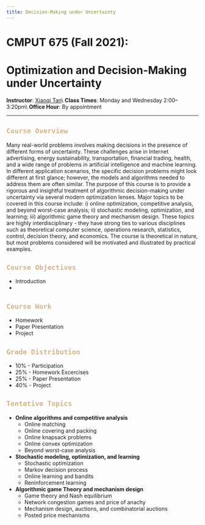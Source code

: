 ```yaml
---
title: Decision-Making under Uncertainty
---
```



# CMPUT 675 (Fall 2021):
# Optimization and Decision-Making under Uncertainty

**Instructor**: [Xiaoqi Tan](/)\\
**Class Times**: Monday and Wednesday 2:00–3:20pm\\
**Office Hour**: By appointment

---

## <span style="color:tan"> `Course Overview` </span> 

Many real-world problems involves making decisions in the presence of different forms of uncertainty. These challenges arise in Internet advertising, energy sustainability, transportation, financial trading, health, and a wide range of problems in artificial intelligence and machine learning. In different application scenarios, the specific decision problems might look different at first glance; however, the models and algorithms needed to address them are often similar. The purpose of this course is to provide a rigorous and insightful treatment of algorithmic decision-making under uncertainty via several modern optimization lenses. Major topics to be covered in this course include: i) online optimization, competitive analysis, and beyond worst-case analysis; ii) stochastic modeling, optimization, and learning; iii) algorithmic game theory and mechanism design. These topics are highly interdisciplinary - they have strong ties to various disciplines such as theoretical computer science, operations research, statistics, control, decision theory, and economics. The course is theoretical in nature, but most problems considered will be motivated and illustrated by practical examples.


## <span style="color:tan"> `Course Objectives` </span>
- Introduction
-    

## <span style="color:tan"> `Course Work` </span> 

- Homework
- Paper Presentation
- Project  

## <span style="color:tan"> `Grade Distribution` </span> 
- 10% - Participation  
- 25% - Homework Excercises
- 25% - Paper Presentation
- 40% - Project               


## <span style="color:tan"> `Tentative Topics` </span> 

- **Online algorithms and competitive analysis**
  - Online matching
  - Online covering and packing
  - Online knapsack problems
  - Online convex optimization
  - Beyond worst-case analysis
- **Stochastic modeling, optimization, and learning**
  - Stochastic optimization
  - Markov decision process
  - Online learning and bandits
  - Reninforcement learning
- **Algorithmic game Theory and mechanism design**
  - Game theory and Nash equilibrium
  - Network congestion games and price of anachy
  - Mechanism design, auctions, and combinatorial auctions
  - Posted price mechanisms